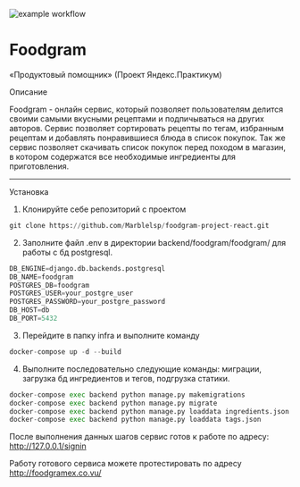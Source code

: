 ![example workflow](https://github.com/Marblelsp/foodgram-project-react/actions/workflows/yamdb_workflow.yaml/badge.svg)
# Foodgram

«Продуктовый помощник» (Проект Яндекс.Практикум)

Описание

Foodgram - онлайн сервис, который позволяет пользователям делится своими самыми вкусными рецептами и подпичываться на других авторов. Сервис позволяет сортировать рецепты по тегам, избранным рецептам и добавлять понравившиеся блюда в список покупок.
Так же сервис позволяет скачивать список покупок перед походом в магазин, в котором содержатся все необходимые ингредиенты для приготовления.

-----------------
Установка

1. Клонируйте себе репозиторий с проектом 
```python
git clone https://github.com/Marblelsp/foodgram-project-react.git
```
2. Заполните файл .env в директории backend/foodgram/foodgram/ для работы с бд postgresql.
```python
DB_ENGINE=django.db.backends.postgresql
DB_NAME=foodgram
POSTGRES_DB=foodgram
POSTGRES_USER=your_postgre_user
POSTGRES_PASSWORD=your_postgre_password
DB_HOST=db
DB_PORT=5432
```
3. Перейдите в папку infra и выполните команду
```python
docker-compose up -d --build
```
4. Выполните последовательно следующие команды: миграции, загрузка бд ингредиентов и тегов, подгрузка статики.

```python
docker-compose exec backend python manage.py makemigrations
docker-compose exec backend python manage.py migrate
docker-compose exec backend python manage.py loaddata ingredients.json
docker-compose exec backend python manage.py loaddata tags.json
```
После выполнения данных шагов сервис готов к работе по адресу: http://127.0.0.1/signin

Работу готового сервиса можете протестировать по адресу http://foodgramex.co.vu/

